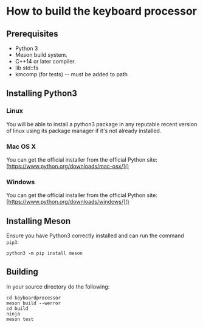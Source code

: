 # How to build the keyboard processor

## Prerequisites
- Python 3
- Meson build system.
- C++14 or later compiler.
- lib std::fs
- kmcomp (for tests) -- must be added to path

## Installing Python3
### Linux
You will be able to install a python3 package in any reputable recent version
of linux using its package manager if it's not already installed.

### Mac OS X
You can get the official installer from the official Python site:
[https://www.python.org/downloads/mac-osx/]()

### Windows
You can get the official installer from the official Python site:
[https://www.python.org/downloads/windows/]()


## Installing Meson
Ensure you have Python3 correctly installed and can run the command `pip3`.
```
python3 -m pip install meson
```

## Building
In your source directory do the following:
```
cd keyboardprocessor
meson build --werror
cd build
ninja
meson test
```
